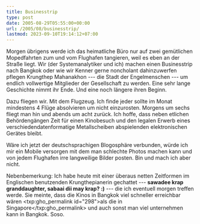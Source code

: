 ```yaml
---
title: Businesstrip
type: post
date: 2005-08-29T05:55:00+00:00
url: /2005/08/businesstrip/
lastmod: 2023-09-10T19:14:12+07:00
---
```

Morgen übrigens werde ich das heimatliche Büro nur auf zwei gemütlichen Mopedfahrten zum und vom Flughafen tangieren, weil es eben an der Straße liegt. Wir (der Systemanalytiker und ich) machen einen Businesstrip nach Bangkok oder wie wir Kenner gerne noncholant dahinzuwerfen pflegen Krungthep Mahanakhon --- die Stadt der Engelmenschen --- um endlich vollwertige Mitglieder der Gesellschaft zu werden. Eine sehr lange Geschichte nimmt ihr Ende. Und eine noch längere ihren Beginn.

Dazu fliegen wir. Mit dem Flugzeug. Ich finde jeder sollte im Monat mindestens 4 Flüge absolvieren um nicht einzurosten. Morgens um sechs fliegt man hin und abends um acht zurück. Ich hoffe, dass neben etlichen Behördengängen Zeit für einen Kinobesuch und den legalen Erwerb eines verschiedendatenformatige Metallscheiben abspielenden elektronischen Gerätes bleibt.

Wäre ich jetzt der deutschsprachigen Blogosphäre verbunden, würde ich mir ein Mobile versorgen mit dem man schlechte Photos machen kann und von jedem Flughafen irre langweilige Bilder posten. Bin und mach ich aber nicht.

Nebenbemerkung: Ich habe heute mit einer überaus netten Zeitformen im Englischen benutzenden Krungthepianerin gechattet --- **sawadee krap granddaughter, sabaai dii may krap? :)** --- die ich eventuell morgen treffen werde. Sie meinte, dass die Kinos in Bangkok viel schneller erreichbar wären <txp:gho_permalink id="298">als die in Singapore</txp:gho_permalink> und auch sonst man viel unternehmen kann in Bangkok. Soso.
